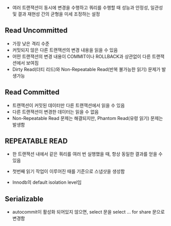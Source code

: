 - 여러 트랜잭션이 동시에 변경을 수행하고 쿼리를 수행할 때 성능과 안정성, 일관성 및 결과 재현성 간의 균형을 미세 조정하는 설정

## Read Uncommitted
- 가장 낮은 격리 수준
- 커밋되지 않은 다른 트랜잭션의 변경 내용을 읽을 수 있음
- 어떤 트랜잭션의 변경 내용이 COMMIT이나 ROLLBACK과 상관없이 다른 트랜잭션에서 보여짐
- Dirty Read(더티 리드)와 Non-Repeatable Read(반복 불가능한 읽기) 문제가 발생가능

## Read Committed
- 트랜잭션이 커밋된 데이터만 다른 트랜잭션에서 읽을 수 있음
- 다른 트랜잭션이 변경한 데이터는 읽을 수 없음
- Non-Repeatable Read 문제는 해결되지만, Phantom Read(유령 읽기) 문제는 발생함


## REPEATABLE READ
- 한 트랜잭션 내에서 같은 쿼리를 여러 번 실행했을 때, 항상 동일한 결과를 얻을 수 있음
- 첫번째 읽기 작업이 이루어진 때를 기준으로 스냅샷을 생성함

- Innodb의 default isolation level임

## Serializable
- autocommit이 활성화 되어있지 않으면, select 문을 select ... for share 문으로 변경함